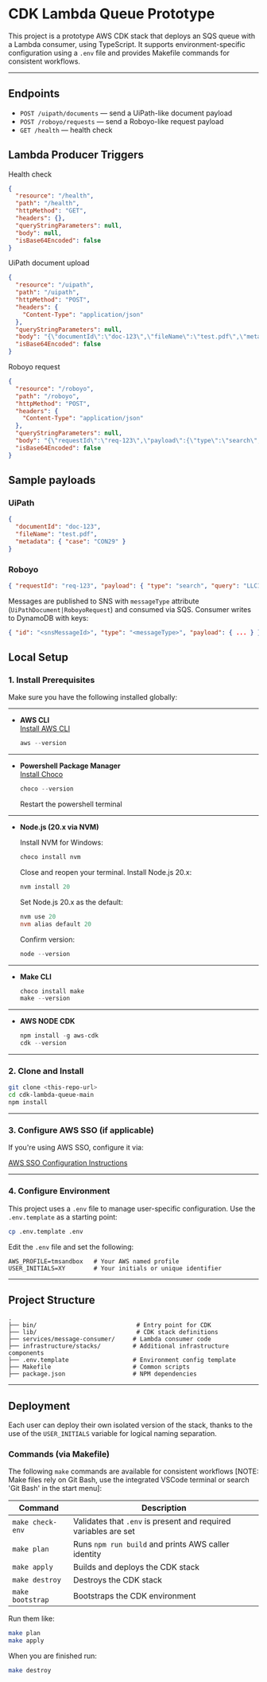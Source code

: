 # CDK Lambda Queue Prototype

This project is a prototype AWS CDK stack that deploys an SQS queue with a Lambda consumer, using TypeScript. It supports environment-specific configuration using a `.env` file and provides Makefile commands for consistent workflows.

---

## Endpoints

- `POST /uipath/documents` — send a UiPath-like document payload
- `POST /roboyo/requests` — send a Roboyo-like request payload
- `GET /health` — health check

## Lambda Producer Triggers

Health check

```json
{
  "resource": "/health",
  "path": "/health",
  "httpMethod": "GET",
  "headers": {},
  "queryStringParameters": null,
  "body": null,
  "isBase64Encoded": false
}
```

UiPath document upload

```json
{
  "resource": "/uipath",
  "path": "/uipath",
  "httpMethod": "POST",
  "headers": {
    "Content-Type": "application/json"
  },
  "queryStringParameters": null,
  "body": "{\"documentId\":\"doc-123\",\"fileName\":\"test.pdf\",\"metadata\":{\"case\":\"CON29\"}}",
  "isBase64Encoded": false
}
```

Roboyo request

```json
{
  "resource": "/roboyo",
  "path": "/roboyo",
  "httpMethod": "POST",
  "headers": {
    "Content-Type": "application/json"
  },
  "queryStringParameters": null,
  "body": "{\"requestId\":\"req-123\",\"payload\":{\"type\":\"search\",\"query\":\"LLC1\"}}",
  "isBase64Encoded": false
}
```

## Sample payloads

### UiPath

```json
{
  "documentId": "doc-123",
  "fileName": "test.pdf",
  "metadata": { "case": "CON29" }
}
```

### Roboyo

```json
{ "requestId": "req-123", "payload": { "type": "search", "query": "LLC1" } }
```

Messages are published to SNS with `messageType` attribute (`UiPathDocument|RoboyoRequest`) and consumed via SQS. Consumer writes to DynamoDB with keys:

```json
{ "id": "<snsMessageId>", "type": "<messageType>", "payload": { ... } }
```

## Local Setup

### 1. Install Prerequisites

Make sure you have the following installed globally:

---

- **AWS CLI**  
  [Install AWS CLI](https://docs.aws.amazon.com/cli/latest/userguide/install-cliv2.html)

  ```powershell
  aws --version
  ```

---

- **Powershell Package Manager**  
  [Install Choco](https://chocolatey.org/install)

  ```powershell
  choco --version
  ```

  Restart the powershell terminal

---

- **Node.js (20.x via NVM)**

  Install NVM for Windows:

  ```powershell
  choco install nvm
  ```

  Close and reopen your terminal.
  Install Node.js 20.x:

  ```powershell
  nvm install 20
  ```

  Set Node.js 20.x as the default:

  ```powershell
  nvm use 20
  nvm alias default 20
  ```

  Confirm version:

  ```powershell
  node --version
  ```

---

- **Make CLI**

  ```powershell
  choco install make
  make --version
  ```

---

- **AWS NODE CDK**
  ```powershell
  npm install -g aws-cdk
  cdk --version
  ```

---

### 2. Clone and Install

```bash
git clone <this-repo-url>
cd cdk-lambda-queue-main
npm install
```

---

### 3. Configure AWS SSO (if applicable)

If you're using AWS SSO, configure it via:

[AWS SSO Configuration Instructions](https://docs.aws.amazon.com/cli/latest/userguide/sso-configure-profile-token.html)

---

### 4. Configure Environment

This project uses a `.env` file to manage user-specific configuration. Use the `.env.template` as a starting point:

```bash
cp .env.template .env
```

Edit the `.env` file and set the following:

```env
AWS_PROFILE=tmsandbox   # Your AWS named profile
USER_INITIALS=XY        # Your initials or unique identifier
```

---

## Project Structure

```
.
├── bin/                            # Entry point for CDK
├── lib/                            # CDK stack definitions
├── services/message-consumer/     # Lambda consumer code
├── infrastructure/stacks/         # Additional infrastructure components
├── .env.template                  # Environment config template
├── Makefile                       # Common scripts
├── package.json                   # NPM dependencies
```

---

## Deployment

Each user can deploy their own isolated version of the stack, thanks to the use of the `USER_INITIALS` variable for logical naming separation.

### Commands (via Makefile)

The following `make` commands are available for consistent workflows
[NOTE: Make files rely on Git Bash, use the integrated VSCode terminal or search 'Git Bash' in the start menu]:

| Command          | Description                                                     |
| ---------------- | --------------------------------------------------------------- |
| `make check-env` | Validates that `.env` is present and required variables are set |
| `make plan`      | Runs `npm run build` and prints AWS caller identity             |
| `make apply`     | Builds and deploys the CDK stack                                |
| `make destroy`   | Destroys the CDK stack                                          |
| `make bootstrap` | Bootstraps the CDK environment                                  |

Run them like:

```bash
make plan
make apply
```

When you are finished run:

```bash
make destroy
```
